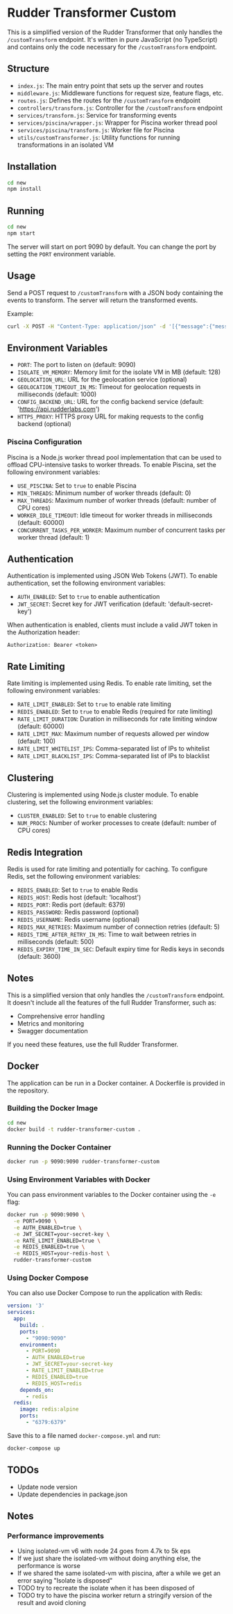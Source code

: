 # Rudder Transformer Custom

This is a simplified version of the Rudder Transformer that only handles the `/customTransform` endpoint. It's written in pure JavaScript (no TypeScript) and contains only the code necessary for the `/customTransform` endpoint.

## Structure

- `index.js`: The main entry point that sets up the server and routes
- `middleware.js`: Middleware functions for request size, feature flags, etc.
- `routes.js`: Defines the routes for the `/customTransform` endpoint
- `controllers/transform.js`: Controller for the `/customTransform` endpoint
- `services/transform.js`: Service for transforming events
- `services/piscina/wrapper.js`: Wrapper for Piscina worker thread pool
- `services/piscina/transform.js`: Worker file for Piscina
- `utils/customTransformer.js`: Utility functions for running transformations in an isolated VM

## Installation

```bash
cd new
npm install
```

## Running

```bash
cd new
npm start
```

The server will start on port 9090 by default. You can change the port by setting the `PORT` environment variable.

## Usage

Send a POST request to `/customTransform` with a JSON body containing the events to transform. The server will return the transformed events.

Example:

```bash
curl -X POST -H "Content-Type: application/json" -d '[{"message":{"messageId":"1234","type":"track"},"metadata":{"sourceId":"source1","destinationId":"dest1"},"destination":{"Transformations":[{"VersionID":"v1"}]}}]' http://localhost:9090/customTransform
```

## Environment Variables

- `PORT`: The port to listen on (default: 9090)
- `ISOLATE_VM_MEMORY`: Memory limit for the isolate VM in MB (default: 128)
- `GEOLOCATION_URL`: URL for the geolocation service (optional)
- `GEOLOCATION_TIMEOUT_IN_MS`: Timeout for geolocation requests in milliseconds (default: 1000)
- `CONFIG_BACKEND_URL`: URL for the config backend service (default: 'https://api.rudderlabs.com')
- `HTTPS_PROXY`: HTTPS proxy URL for making requests to the config backend (optional)

### Piscina Configuration

Piscina is a Node.js worker thread pool implementation that can be used to offload CPU-intensive tasks to worker threads. To enable Piscina, set the following environment variables:

- `USE_PISCINA`: Set to `true` to enable Piscina
- `MIN_THREADS`: Minimum number of worker threads (default: 0)
- `MAX_THREADS`: Maximum number of worker threads (default: number of CPU cores)
- `WORKER_IDLE_TIMEOUT`: Idle timeout for worker threads in milliseconds (default: 60000)
- `CONCURRENT_TASKS_PER_WORKER`: Maximum number of concurrent tasks per worker thread (default: 1)

## Authentication

Authentication is implemented using JSON Web Tokens (JWT). To enable authentication, set the following environment variables:

- `AUTH_ENABLED`: Set to `true` to enable authentication
- `JWT_SECRET`: Secret key for JWT verification (default: 'default-secret-key')

When authentication is enabled, clients must include a valid JWT token in the Authorization header:

```
Authorization: Bearer <token>
```

## Rate Limiting

Rate limiting is implemented using Redis. To enable rate limiting, set the following environment variables:

- `RATE_LIMIT_ENABLED`: Set to `true` to enable rate limiting
- `REDIS_ENABLED`: Set to `true` to enable Redis (required for rate limiting)
- `RATE_LIMIT_DURATION`: Duration in milliseconds for rate limiting window (default: 60000)
- `RATE_LIMIT_MAX`: Maximum number of requests allowed per window (default: 100)
- `RATE_LIMIT_WHITELIST_IPS`: Comma-separated list of IPs to whitelist
- `RATE_LIMIT_BLACKLIST_IPS`: Comma-separated list of IPs to blacklist

## Clustering

Clustering is implemented using Node.js cluster module. To enable clustering, set the following environment variables:

- `CLUSTER_ENABLED`: Set to `true` to enable clustering
- `NUM_PROCS`: Number of worker processes to create (default: number of CPU cores)

## Redis Integration

Redis is used for rate limiting and potentially for caching. To configure Redis, set the following environment variables:

- `REDIS_ENABLED`: Set to `true` to enable Redis
- `REDIS_HOST`: Redis host (default: 'localhost')
- `REDIS_PORT`: Redis port (default: 6379)
- `REDIS_PASSWORD`: Redis password (optional)
- `REDIS_USERNAME`: Redis username (optional)
- `REDIS_MAX_RETRIES`: Maximum number of connection retries (default: 5)
- `REDIS_TIME_AFTER_RETRY_IN_MS`: Time to wait between retries in milliseconds (default: 500)
- `REDIS_EXPIRY_TIME_IN_SEC`: Default expiry time for Redis keys in seconds (default: 3600)

## Notes

This is a simplified version that only handles the `/customTransform` endpoint. It doesn't include all the features of the full Rudder Transformer, such as:

- Comprehensive error handling
- Metrics and monitoring
- Swagger documentation

If you need these features, use the full Rudder Transformer.

## Docker

The application can be run in a Docker container. A Dockerfile is provided in the repository.

### Building the Docker Image

```bash
cd new
docker build -t rudder-transformer-custom .
```

### Running the Docker Container

```bash
docker run -p 9090:9090 rudder-transformer-custom
```

### Using Environment Variables with Docker

You can pass environment variables to the Docker container using the `-e` flag:

```bash
docker run -p 9090:9090 \
  -e PORT=9090 \
  -e AUTH_ENABLED=true \
  -e JWT_SECRET=your-secret-key \
  -e RATE_LIMIT_ENABLED=true \
  -e REDIS_ENABLED=true \
  -e REDIS_HOST=your-redis-host \
  rudder-transformer-custom
```

### Using Docker Compose

You can also use Docker Compose to run the application with Redis:

```yaml
version: '3'
services:
  app:
    build: .
    ports:
      - "9090:9090"
    environment:
      - PORT=9090
      - AUTH_ENABLED=true
      - JWT_SECRET=your-secret-key
      - RATE_LIMIT_ENABLED=true
      - REDIS_ENABLED=true
      - REDIS_HOST=redis
    depends_on:
      - redis
  redis:
    image: redis:alpine
    ports:
      - "6379:6379"
```

Save this to a file named `docker-compose.yml` and run:

```bash
docker-compose up
```

## TODOs
* Update node version
* Update dependencies in package.json

## Notes

### Performance improvements

* Using isolated-vm v6 with node 24 goes from 4.7k to 5k eps
* If we just share the isolated-vm without doing anything else, the performance is worse
* If we shared the same isolated-vm with piscina, after a while we get an error saying "Isolate is disposed"
* TODO try to recreate the isolate when it has been disposed of
* TODO try to have the piscina worker return a stringify version of the result and avoid cloning
